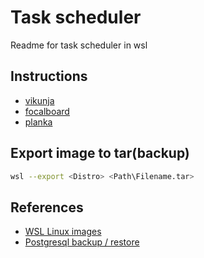 # Task scheduler

Readme for task scheduler in wsl

## Instructions

- [vikunja](instructions/vikunja.md)
- [focalboard](./instructions/focalboard.md)
- [planka](instructions/planka.md)

## Export image to tar(backup)

```sh
wsl --export <Distro> <Path\Filename.tar>
```

## References

- [WSL Linux images](https://learn.microsoft.com/ko-kr/windows/wsl/install-manual#downloading-distributions)
- [Postgresql backup / restore](https://www.postgresql.org/docs/current/backup-dump.html)
